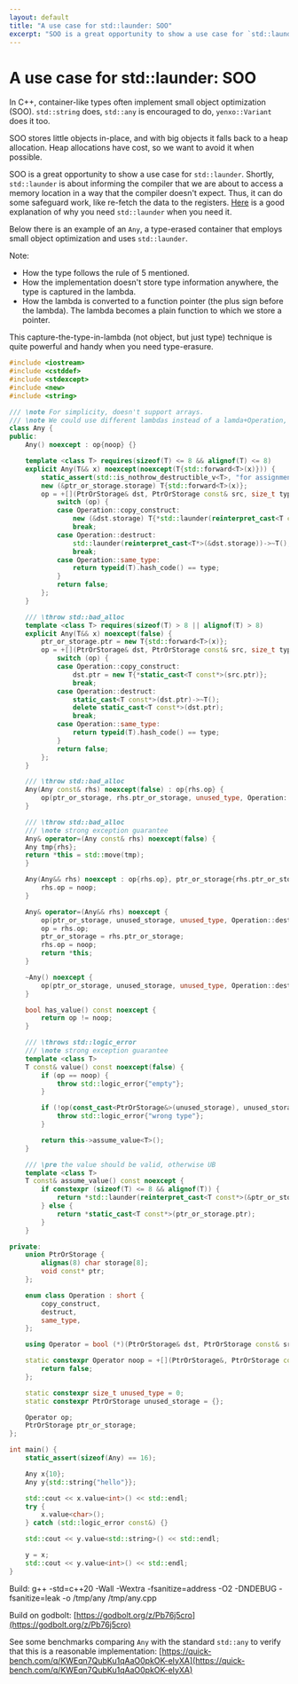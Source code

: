 ```yaml
---
layout: default
title: "A use case for std::launder: SOO"
excerpt: "SOO is a great opportunity to show a use case for `std::launder`. Shortly, `std::launder` is about informing the compiler that we are about to access a memory location in a way that the compiler doesn't expect. Thus, it can do some safeguard work, like re-fetch the data to the registers"
---
```


# A use case for std::launder: SOO

In C++, container-like types often implement small object optimization (SOO). `std::string` does, `std::any` is encouraged to do, `yenxo::Variant` does it too.

SOO stores little objects in-place, and with big objects it falls back to a heap allocation. Heap allocations have cost, so we want to avoid it when possible.

SOO is a great opportunity to show a use case for `std::launder`. Shortly, `std::launder` is about informing the compiler that we are about to access a memory location in a way that the compiler doesn't expect. Thus, it can do some safeguard work, like re-fetch the data to the registers. [Here](https://www.open-std.org/jtc1/sc22/wg21/docs/papers/2017/p0532r0.pdf) is a good explanation of why you need `std::launder` when you need it.

Below there is an example of an `Any`, a type-erased container that employs small object optimization and uses `std::launder`.

Note:
* How the type follows the rule of 5 mentioned.
* How the implementation doesn't store type information anywhere, the type is captured in the lambda.
* How the lambda is converted to a function pointer (the plus sign before the lambda). The lambda becomes a plain function to which we store a pointer.

This capture-the-type-in-lambda (not object, but just type) technique is quite powerful and handy when you need type-erasure.

```cpp
#include <iostream>
#include <cstddef>
#include <stdexcept>
#include <new>
#include <string>

/// \note For simplicity, doesn't support arrays.
/// \note We could use different lambdas instead of a lamda+Operation, but then the object would be larger.
class Any {
public:
    Any() noexcept : op{noop} {}

    template <class T> requires(sizeof(T) <= 8 && alignof(T) <= 8)
    explicit Any(T&& x) noexcept(noexcept(T{std::forward<T>(x)})) {
        static_assert(std::is_nothrow_destructible_v<T>, "for assignment operators to work");
        new (&ptr_or_storage.storage) T{std::forward<T>(x)};
        op = +[](PtrOrStorage& dst, PtrOrStorage const& src, size_t type, Operation op) noexcept {
            switch (op) {
            case Operation::copy_construct:
                new (&dst.storage) T{*std::launder(reinterpret_cast<T const*>(&src.storage))};
                break;
            case Operation::destruct:
                std::launder(reinterpret_cast<T*>(&dst.storage))->~T();
                break;
            case Operation::same_type:
                return typeid(T).hash_code() == type;
            }
            return false;
        };
    }

    /// \throw std::bad_alloc
    template <class T> requires(sizeof(T) > 8 || alignof(T) > 8)
    explicit Any(T&& x) noexcept(false) {
        ptr_or_storage.ptr = new T{std::forward<T>(x)};
        op = +[](PtrOrStorage& dst, PtrOrStorage const& src, size_t type, Operation op) {
            switch (op) {
            case Operation::copy_construct:
                dst.ptr = new T{*static_cast<T const*>(src.ptr)};
                break;
            case Operation::destruct:
                static_cast<T const*>(dst.ptr)->~T();
                delete static_cast<T const*>(dst.ptr);
                break;
            case Operation::same_type:
                return typeid(T).hash_code() == type;
            }
            return false;
        };
    }

    /// \throw std::bad_alloc
    Any(Any const& rhs) noexcept(false) : op{rhs.op} {
        op(ptr_or_storage, rhs.ptr_or_storage, unused_type, Operation::copy_construct);
    }

    /// \throw std::bad_alloc
    /// \note strong exception guarantee
    Any& operator=(Any const& rhs) noexcept(false) {
	Any tmp{rhs};
	return *this = std::move(tmp);
    }

    Any(Any&& rhs) noexcept : op{rhs.op}, ptr_or_storage{rhs.ptr_or_storage} {
        rhs.op = noop;
    }

    Any& operator=(Any&& rhs) noexcept {
        op(ptr_or_storage, unused_storage, unused_type, Operation::destruct);
        op = rhs.op;
        ptr_or_storage = rhs.ptr_or_storage;
        rhs.op = noop;
        return *this;
    }

    ~Any() noexcept {
        op(ptr_or_storage, unused_storage, unused_type, Operation::destruct);
    }

    bool has_value() const noexcept {
        return op != noop;
    }

    /// \throws std::logic_error
    /// \note strong exception guarantee
    template <class T>
    T const& value() const noexcept(false) {
        if (op == noop) {
            throw std::logic_error{"empty"};
        }

        if (!op(const_cast<PtrOrStorage&>(unused_storage), unused_storage, typeid(T).hash_code(), Operation::same_type)) {
            throw std::logic_error{"wrong type"};
        }

        return this->assume_value<T>();
    }

    /// \pre the value should be valid, otherwise UB
    template <class T>
    T const& assume_value() const noexcept {
        if constexpr (sizeof(T) <= 8 && alignof(T)) {
            return *std::launder(reinterpret_cast<T const*>(&ptr_or_storage.storage));
        } else {
            return *static_cast<T const*>(ptr_or_storage.ptr);
        }
    }

private:
    union PtrOrStorage {
        alignas(8) char storage[8];
        void const* ptr;
    };

    enum class Operation : short {
        copy_construct,
        destruct,
        same_type,
    };

    using Operator = bool (*)(PtrOrStorage& dst, PtrOrStorage const& src, size_t, Operation) noexcept(false);

    static constexpr Operator noop = +[](PtrOrStorage&, PtrOrStorage const&, size_t, Operation) noexcept {
        return false;
    };

    static constexpr size_t unused_type = 0;
    static constexpr PtrOrStorage unused_storage = {};

    Operator op;
    PtrOrStorage ptr_or_storage;
};

int main() {
    static_assert(sizeof(Any) == 16);

    Any x{10};
    Any y{std::string{"hello"}};

    std::cout << x.value<int>() << std::endl;
    try {
        x.value<char>();
    } catch (std::logic_error const&) {}

    std::cout << y.value<std::string>() << std::endl;

    y = x;
    std::cout << y.value<int>() << std::endl;
}
```

Build: g++ -std=c++20 -Wall -Wextra -fsanitize=address -O2 -DNDEBUG -fsanitize=leak -o /tmp/any /tmp/any.cpp

Build on godbolt: [https://godbolt.org/z/Pb76j5cro](https://godbolt.org/z/Pb76j5cro)

See some benchmarks comparing `Any` with the standard `std::any` to verify that this is a reasonable implementation: [https://quick-bench.com/q/KWEqn7QubKu1qAaO0pkOK-eIyXA](https://quick-bench.com/q/KWEqn7QubKu1qAaO0pkOK-eIyXA)
